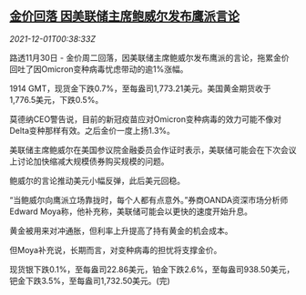 <!--1638320462000-->
[金价回落 因美联储主席鲍威尔发布鹰派言论](https://cn.reuters.com/article/precious-metals-1130-tues-idCNKBS2IG2O1)
------

<div><i>2021-12-01T00:38:33Z</i></div><p>路透11月30日 - 金价周二回落，因美联储主席鲍威尔发布鹰派的言论，拖累金价回吐了因Omicron变种病毒忧虑带动的逾1%涨幅。</p><p>1914 GMT，现货金下跌0.7%，至每盎司1,773.21美元。美国黄金期货收于1,776.5美元，下跌0.5%。</p><p>莫德纳CEO警告说，目前的新冠疫苗应对Omicron变种病毒的效力可能不像对Delta变种那样有效。之后金价一度上扬1.3%。</p><p>美联储主席鲍威尔在美国参议院金融委员会作证时表示，美联储可能会在下次会议上讨论加快缩减大规模债券购买规模的问题。</p><p>鲍威尔的言论推动美元小幅反弹，此后美元回稳。</p><p>“当鲍威尔向鹰派立场靠拢时，每个人都有点意外。”券商OANDA资深市场分析师Edward Moya称，他补充称，美联储可能会以更快的速度开始升息。</p><p>黄金被用来对冲通胀，但利率上升提高了持有黄金的机会成本。</p><p>但Moya补充说，长期而言，对变种病毒的担忧将支撑金价。</p><p>现货银下跌0.1%，至每盎司22.86美元，铂金下跌2.6%，至每盎司938.50美元，钯金下跌3.5%，至每盎司1,732.50美元。(完)</p>
